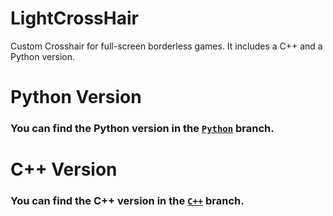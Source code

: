 # LightCrossHair
Custom Crosshair for full-screen borderless games. It includes a C++ and a Python version.


# Python Version
### You can find the Python version in the [`Python`](https://github.com/Auaxx/LightCrossHair/tree/Python) branch.

# C++ Version
### You can find the C++ version in the [`C++`](https://github.com/Auaxx/LightCrossHair/tree/C+%2B) branch.
